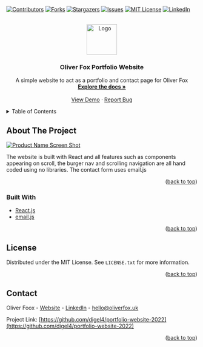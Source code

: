 <div id="top"></div>
<!--
*** Thanks for checking out the Best-README-Template. If you have a suggestion
*** that would make this better, please fork the repo and create a pull request
*** or simply open an issue with the tag "enhancement".
*** Don't forget to give the project a star!
*** Thanks again! Now go create something AMAZING! :D
-->



<!-- PROJECT SHIELDS -->
<!--
*** I'm using markdown "reference style" links for readability.
*** Reference links are enclosed in brackets [ ] instead of parentheses ( ).
*** See the bottom of this document for the declaration of the reference variables
*** for contributors-url, forks-url, etc. This is an optional, concise syntax you may use.
*** https://www.markdownguide.org/basic-syntax/#reference-style-links
-->
[![Contributors][contributors-shield]][contributors-url]
[![Forks][forks-shield]][forks-url]
[![Stargazers][stars-shield]][stars-url]
[![Issues][issues-shield]][issues-url]
[![MIT License][license-shield]][license-url]
[![LinkedIn][linkedin-shield]][linkedin-url]



<!-- PROJECT LOGO -->
<br />
<div align="center">
  <a href="https://github.com/github_username/repo_name">
    <img src="https://user-images.githubusercontent.com/58178649/168471619-e910e5a8-b38b-408f-b7ab-b8b900b070be.png" alt="Logo" width="80" height="80">
  </a>


<h3 align="center">Oliver Fox Portfolio Website</h3>

  <p align="center">
    A simple website to act as a portfolio and contact page for Oliver Fox
    <br />
    <a href="https://github.com/digel4/portfolio-website-2022"><strong>Explore the docs »</strong></a>
    <br />
    <br />
    <a href="https://github.com/github_username/repo_name">View Demo</a>
    ·
    <a href="https://github.com/digel4/portfolio-website-2022/issues">Report Bug</a>
  </p>
</div>



<!-- TABLE OF CONTENTS -->
<details>
  <summary>Table of Contents</summary>
  <ol>
    <li>
      <a href="#about-the-project">About The Project</a>
      <ul>
        <li><a href="#built-with">Built With</a></li>
      </ul>
    </li>
    <li><a href="#license">License</a></li>
    <li><a href="#contact">Contact</a></li>
  </ol>
</details>



<!-- ABOUT THE PROJECT -->
## About The Project

[![Product Name Screen Shot][product-screenshot]](https://example.com)

<p>The website is built with React and all features such as components appearing on scroll, the burger nav and scrolling navigation are all hand coded using no libraries. The contact form uses email.js
<p align="right">(<a href="#top">back to top</a>)</p>



### Built With


* [React.js](https://reactjs.org/)
* [email.js](https://www.emailjs.com/)

<p align="right">(<a href="#top">back to top</a>)</p>

<!-- LICENSE -->
## License

Distributed under the MIT License. See `LICENSE.txt` for more information.

<p align="right">(<a href="#top">back to top</a>)</p>



<!-- CONTACT -->
## Contact

Oliver Foox - [Website](https://oliverfox.uk/) - [LinkedIn](https://www.linkedin.com/in/oliver-fox-uk/) - hello@oliverfox.uk

Project Link: [https://github.com/digel4/portfolio-website-2022](https://github.com/digel4/portfolio-website-2022)

<p align="right">(<a href="#top">back to top</a>)</p>


<!-- MARKDOWN LINKS & IMAGES -->
<!-- https://www.markdownguide.org/basic-syntax/#reference-style-links -->
[contributors-shield]: https://img.shields.io/github/contributors/digel4/portfolio-website-2022.svg?style=for-the-badge
[contributors-url]: https://github.com/digel4/portfolio-website-2022/graphs/contributors
[forks-shield]: https://img.shields.io/github/forks/digel4/portfolio-website-2022.svg?style=for-the-badge
[forks-url]: https://github.com/digel4/portfolio-website-2022/network/members
[stars-shield]: https://img.shields.io/github/stars/digel4/portfolio-website-2022.svg?style=for-the-badge
[stars-url]: https://github.com/digel4/portfolio-website-2022/stargazers
[issues-shield]: https://img.shields.io/github/issues/digel4/portfolio-website-2022.svg?style=for-the-badge
[issues-url]: https://github.com/digel4/portfolio-website-2022/issues
[license-shield]: https://img.shields.io/github/license/digel4/portfolio-website-2022.svg?style=for-the-badge
[license-url]: https://github.com/digel4/portfolio-website-2022/blob/master/LICENSE.txt
[linkedin-shield]: https://img.shields.io/badge/-LinkedIn-black.svg?style=for-the-badge&logo=linkedin&colorB=555
[linkedin-url]: https://www.linkedin.com/in/oliver-fox-uk/
[product-screenshot]: https://user-images.githubusercontent.com/58178649/168471612-66890ec5-5231-43e2-8e17-2eca11dd1355.png

